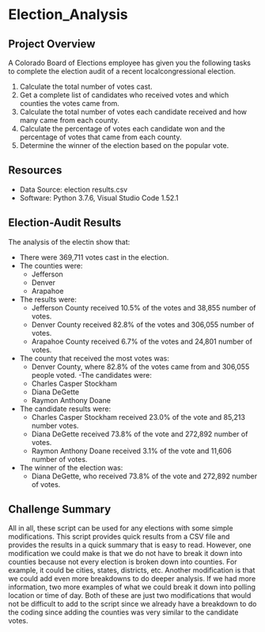 # Election_Analysis

## Project Overview
A Colorado Board of Elections employee has given you the following tasks to complete the election audit of a recent localcongressional election.

1. Calculate the total number of votes cast.
2. Get a complete list of candidates who received votes and which counties the votes came from.
3. Calculate the total number of votes each candidate received and how many came from each county.
4. Calculate the percentage of votes each candidate won and the percentage of votes that came from each county.
5. Determine the winner of the election based on the popular vote.

## Resources
- Data Source: election results.csv
- Software: Python 3.7.6, Visual Studio Code 1.52.1

## Election-Audit Results
The analysis of the electin show that:
- There were 369,711 votes cast in the election.
- The counties were:
  - Jefferson
  - Denver
  - Arapahoe
- The results were:
  - Jefferson County received 10.5% of the votes and 38,855 number of votes.
  - Denver County received 82.8% of the votes and 306,055 number of votes.
  - Arapahoe County received 6.7% of the votes and 24,801 number of votes.
- The county that received the most votes was:
  - Denver County, where 82.8% of the votes came from and 306,055 people voted.
-The candidates were:
  - Charles Casper Stockham
  - Diana DeGette
  - Raymon Anthony Doane
- The candidate results were:
  - Charles Casper Stockham received 23.0% of the vote and 85,213 number votes.
  - Diana DeGette received 73.8% of the vote and 272,892 number of votes.
  - Raymon Anthony Doane received 3.1% of the vote and 11,606 number of votes.
- The winner of the election was:
  - Diana DeGette, who received 73.8% of the vote and 272,892 number of votes.
  
## Challenge Summary
All in all, these script can be used for any elections with some simple modifications. This script provides quick results from a CSV file and
provides the results in a quick summary that is easy to read. However, one modification we could make is that we do not have to break it down 
into counties because not every election is broken down into counties. For example, it could be cities, states, districts, etc. Another modification
is that we could add even more breakdowns to do deeper analysis. If we had more information, two more examples of what we could break it down into 
polling location or time of day. Both of these are just two modifications that would not be difficult to add to the script since we already have 
a breakdown to do the coding since adding the counties was very similar to the candidate votes.
 
